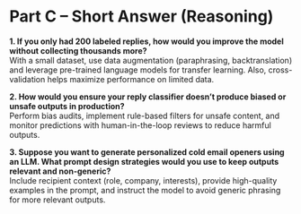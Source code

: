 
# Part C – Short Answer (Reasoning)

**1. If you only had 200 labeled replies, how would you improve the model without collecting thousands more?**  
With a small dataset, use data augmentation (paraphrasing, backtranslation) and leverage pre-trained language models for transfer learning. Also, cross-validation helps maximize performance on limited data.

**2. How would you ensure your reply classifier doesn’t produce biased or unsafe outputs in production?**  
Perform bias audits, implement rule-based filters for unsafe content, and monitor predictions with human-in-the-loop reviews to reduce harmful outputs.

**3. Suppose you want to generate personalized cold email openers using an LLM. What prompt design strategies would you use to keep outputs relevant and non-generic?**  
Include recipient context (role, company, interests), provide high-quality examples in the prompt, and instruct the model to avoid generic phrasing for more relevant outputs.
